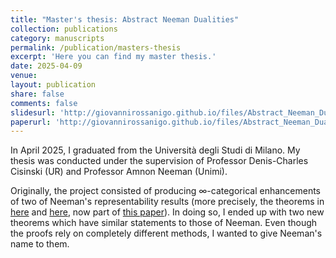 ```yaml
---
title: "Master's thesis: Abstract Neeman Dualities"
collection: publications
category: manuscripts
permalink: /publication/masters-thesis
excerpt: 'Here you can find my master thesis.'
date: 2025-04-09
venue:
layout: publication
share: false
comments: false
slidesurl: 'http://giovannirossanigo.github.io/files/Abstract_Neeman_Dualities___Beamer.pdf'
paperurl: 'http://giovannirossanigo.github.io/files/Abstract_Neeman_Dualities.pdf'
---
```

In April 2025, I graduated from the Università degli Studi di Milano. My thesis was conducted under the supervision of Professor Denis-Charles Cisinski (UR) and Professor Amnon Neeman (Unimi). 

Originally, the project consisted of producing $\infty$-categorical enhancements of two of Neeman's representability results (more precisely, the theorems in [here](https://arxiv.org/abs/1806.05777) and [here](https://arxiv.org/abs/1806.06471), now part of [this paper](https://arxiv.org/abs/1804.02240)). In doing so, I ended up with two new theorems which have similar statements to those of Neeman. Even though the proofs rely on completely different methods, I wanted to give Neeman's name to them. 
  

